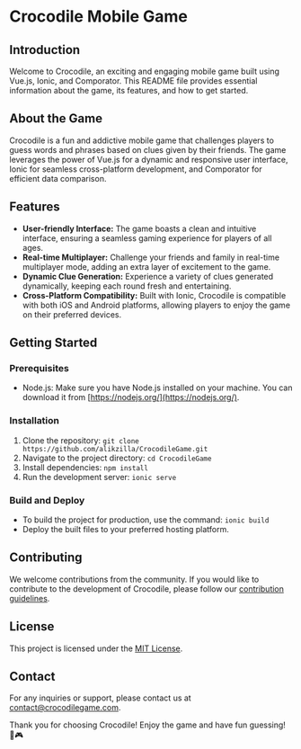 # Crocodile Mobile Game

## Introduction
Welcome to Crocodile, an exciting and engaging mobile game built using Vue.js, Ionic, and Comporator. This README file provides essential information about the game, its features, and how to get started.

## About the Game
Crocodile is a fun and addictive mobile game that challenges players to guess words and phrases based on clues given by their friends. The game leverages the power of Vue.js for a dynamic and responsive user interface, Ionic for seamless cross-platform development, and Comporator for efficient data comparison.

## Features
- **User-friendly Interface:** The game boasts a clean and intuitive interface, ensuring a seamless gaming experience for players of all ages.
- **Real-time Multiplayer:** Challenge your friends and family in real-time multiplayer mode, adding an extra layer of excitement to the game.
- **Dynamic Clue Generation:** Experience a variety of clues generated dynamically, keeping each round fresh and entertaining.
- **Cross-Platform Compatibility:** Built with Ionic, Crocodile is compatible with both iOS and Android platforms, allowing players to enjoy the game on their preferred devices.

## Getting Started

### Prerequisites
- Node.js: Make sure you have Node.js installed on your machine. You can download it from [https://nodejs.org/](https://nodejs.org/).

### Installation
1. Clone the repository: `git clone https://github.com/alikzilla/CrocodileGame.git`
2. Navigate to the project directory: `cd CrocodileGame`
3. Install dependencies: `npm install`
4. Run the development server: `ionic serve`

### Build and Deploy
- To build the project for production, use the command: `ionic build`
- Deploy the built files to your preferred hosting platform.

## Contributing
We welcome contributions from the community. If you would like to contribute to the development of Crocodile, please follow our [contribution guidelines](CONTRIBUTING.md).

## License
This project is licensed under the [MIT License](LICENSE).

## Contact
For any inquiries or support, please contact us at [contact@crocodilegame.com](mailto:contact@crocodilegame.com).

Thank you for choosing Crocodile! Enjoy the game and have fun guessing! 🐊🎮
